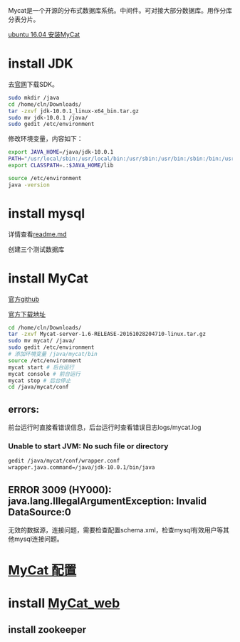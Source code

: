 Mycat是一个开源的分布式数据库系统。中间件。可对接大部分数据库。用作分库分表分片。

[ubuntu 16.04 安装MyCat](https://www.cnblogs.com/piscesLoveCc/p/5764688.html)

# install JDK

去[官网](http://www.oracle.com/technetwork/java/javase/downloads/jdk10-downloads-4416644.html)下载SDK。

```sh
sudo mkdir /java
cd /home/cln/Downloads/
tar -zxvf jdk-10.0.1_linux-x64_bin.tar.gz
sudo mv jdk-10.0.1 /java/
sudo gedit /etc/environment
```
修改环境变量，内容如下：

```sh
export JAVA_HOME=/java/jdk-10.0.1
PATH="/usr/local/sbin:/usr/local/bin:/usr/sbin:/usr/bin:/sbin:/bin:/usr/games:/usr/local/games:$JAVA_HOME/bin"
export CLASSPATH=.:$JAVA_HOME/lib
```

```sh
source /etc/environment
java -version
```

# install mysql

详情查看[readme.md](https://github.com/CAOLINAN/PersonalNotes/blob/master/mysql/readme.md)

创建三个测试数据库

# install MyCat

[官方github](https://github.com/MyCATApache/Mycat-download)

[官方下载地址](http://dl.mycat.io/)

```sh
cd /home/cln/Downloads/
tar -zxvf Mycat-server-1.6-RELEASE-20161028204710-linux.tar.gz
sudo mv mycat/ /java/
sudo gedit /etc/environment
# 添加环境变量 /java/mycat/bin
source /etc/environment
mycat start # 后台运行
mycat console # 前台运行
mycat stop # 后台停止
cd /java/mycat/conf

```

## errors:

前台运行时直接看错误信息，后台运行时查看错误日志logs/mycat.log

### Unable to start JVM: No such file or directory 

```sh
gedit /java/mycat/conf/wrapper.conf
wrapper.java.command=/java/jdk-10.0.1/bin/java
```

## ERROR 3009 (HY000): java.lang.IllegalArgumentException: Invalid DataSource:0

无效的数据源，连接问题，需要检查配置schema.xml，检查mysql有效用户等其他mysql连接问题。

# [MyCat 配置](https://github.com/MyCATApache/Mycat-Server#mycat%E9%85%8D%E7%BD%AE%E5%85%A5%E9%97%A8)

# install [MyCat_web](https://blog.csdn.net/yu757371316/article/details/54427538)

## install zookeeper

